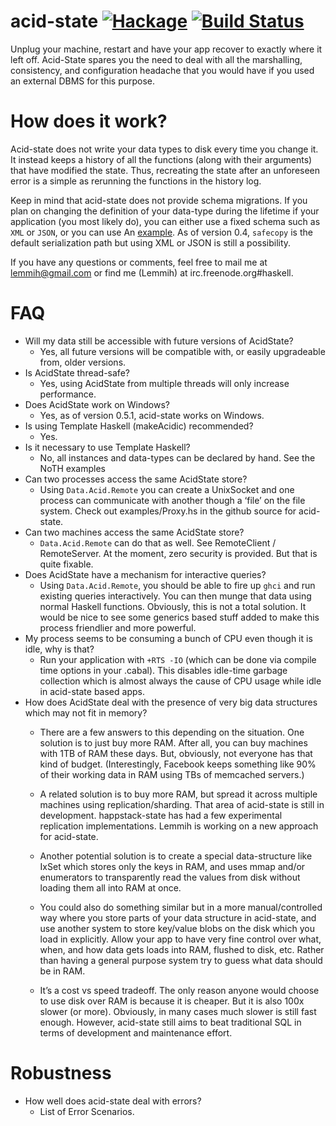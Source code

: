 acid-state [![Hackage](https://img.shields.io/hackage/v/acid-state.svg)](https://hackage.haskell.org/package/hackernews) [![Build Status](https://travis-ci.org/acid-state/acid-state.svg)](https://travis-ci.org/acid-state/acid-state)
==========
Unplug your machine, restart and have your app recover to exactly where it left off. Acid-State spares you the need to deal with all the marshalling, consistency, and configuration headache that you would have if you used an external DBMS for this purpose.

How does it work?
===========
Acid-state does not write your data types to disk every time you change it. It instead keeps a history of all the functions (along with their arguments) that have modified the state. Thus, recreating the state after an unforeseen error is a simple as rerunning the functions in the history log.

Keep in mind that acid-state does not provide schema migrations. If you plan on changing the definition of your data-type during the lifetime if your application (you most likely do), you can either use a fixed schema such as `XML` or `JSON`, or you can use An [example](http://github.com/acid-state/safecopy "safecopy"). As of version 0.4, `safecopy` is the default serialization path but using XML or JSON is still a possibility.

If you have any questions or comments, feel free to mail me at <lemmih@gmail.com> or find me (Lemmih) at irc.freenode.org#haskell.

FAQ
============
- Will my data still be accessible with future versions of AcidState?
  - Yes, all future versions will be compatible with, or easily upgradeable from, older versions.
- Is AcidState thread-safe?
  - Yes, using AcidState from multiple threads will only increase performance.
- Does AcidState work on Windows?
  - Yes, as of version 0.5.1, acid-state works on Windows.
- Is using Template Haskell (makeAcidic) recommended?
  - Yes.
- Is it necessary to use Template Haskell?
  - No, all instances and data-types can be declared by hand. See the NoTH examples
- Can two processes access the same AcidState store?
  - Using `Data.Acid.Remote` you can create a UnixSocket and one process can communicate with another though a ‘file’ on the file system. Check out examples/Proxy.hs in the github source for acid-state.
- Can two machines access the same AcidState store?
  - `Data.Acid.Remote` can do that as well. See RemoteClient / RemoteServer. At the moment, zero security is provided. But that is quite fixable.
- Does AcidState have a mechanism for interactive queries?
  - Using `Data.Acid.Remote`, you should be able to fire up `ghci` and run existing queries interactively. You can then munge that data using normal Haskell functions. Obviously, this is not a total solution. It would be nice to see some generics based stuff added to make this process friendlier and more powerful.
- My process seems to be consuming a bunch of CPU even though it is idle, why is that?
  - Run your application with `+RTS -IO` (which can be done via compile time options in your .cabal). This disables idle-time garbage collection which is almost always the cause of CPU usage while idle in acid-state based apps.
- How does AcidState deal with the presence of very big data structures which may not fit in memory?
  - There are a few answers to this depending on the situation. One solution is to just buy more RAM. After all, you can buy machines with 1TB of RAM these days. But, obviously, not everyone has that kind of budget. (Interestingly, Facebook keeps something like 90% of their working data in RAM using TBs of memcached servers.)

  - A related solution is to buy more RAM, but spread it across multiple machines using replication/sharding. That area of acid-state is still in development. happstack-state has had a few experimental replication implementations. Lemmih is working on a new approach for acid-state.

  - Another potential solution is to create a special data-structure like IxSet which stores only the keys in RAM, and uses mmap and/or enumerators to transparently read the values from disk without loading them all into RAM at once.

  - You could also do something similar but in a more manual/controlled way where you store parts of your data structure in acid-state, and use another system to store key/value blobs on the disk which you load in explicitly. Allow your app to have very fine control over what, when, and how data gets loads into RAM, flushed to disk, etc. Rather than having a general purpose system try to guess what data should be in RAM.

  - It’s a cost vs speed tradeoff. The only reason anyone would choose to use disk over RAM is because it is cheaper. But it is also 100x slower (or more). Obviously, in many cases much slower is still fast enough. However, acid-state still aims to beat traditional SQL in terms of development and maintenance effort.

Robustness
================
  - How well does acid-state deal with errors? 
    - List of Error Scenarios.
